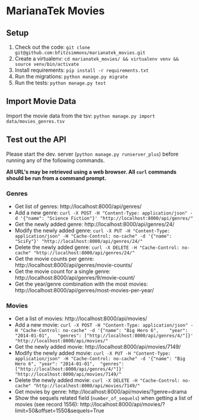 # MarianaTek Movies

## Setup
1. Check out the code: `git clone git@github.com:bfitzsimmons/marianatek_movies.git
`
1. Create a virtualenv: `cd marianatek_movies/ && virtualenv venv && source venv/bin/activate`
1. Install requirements: `pip install -r requirements.txt`
1. Run the migrations: `python manage.py migrate`
1. Run the tests: `python manage.py test`

## Import Movie Data
Import the movie data from the tsv: `python manage.py import data/movies_genres.tsv`

## Test out the API
Please start the dev. server (`python manage.py runserver_plus`) before running any of the following commands.

**All URL's may be retrieved using a web browser. All `curl` commands should be run from a command prompt.**

### Genres
* Get list of genres: http://localhost:8000/api/genres/
* Add a new genre: `curl -X POST -H "Content-Type: application/json" -d '{"name": "Science Fiction"}' "http://localhost:8000/api/genres/"`
* Get the newly added genre: http://localhost:8000/api/genres/24/
* Modify the newly added genre: `curl -X PUT -H "Content-Type: application/json" -H "Cache-Control: no-cache" -d '{"name": "SciFy"}' "http://localhost:8000/api/genres/24/"`
* Delete the newly added genre: `curl -X DELETE -H "Cache-Control: no-cache" "http://localhost:8000/api/genres/24/"`
* Get the movie counts per genre: http://localhost:8000/api/genres/movie-counts/
* Get the movie count for a single genre: http://localhost:8000/api/genres/9/movie-count/
* Get the year/genre combination with the most movies: http://localhost:8000/api/genres/most-movies-per-year/

### Movies
* Get a list of movies: http://localhost:8000/api/movies/
* Add a new movie: `curl -X POST -H "Content-Type: application/json" -H "Cache-Control: no-cache" -d '{"name": "Big Hero 6",	"year": "2014-01-01",	"genres": ["http://localhost:8000/api/genres/4/"]}' "http://localhost:8000/api/movies/"`
* Get the newly added movie: http://localhost:8000/api/movies/7149/
* Modify the newly added movie: `curl -X PUT -H "Content-Type: application/json" -H "Cache-Control: no-cache" -d '{"name": "Big Hero 6", "year": "2014-01-01",	"genres": ["http://localhost:8000/api/genres/4/"]}' "http://localhost:8000/api/movies/7149/"`
* Delete the newly added movie: `curl -X DELETE -H "Cache-Control: no-cache" "http://localhost:8000/api/movies/7149/"`
* Get movies by genre: http://localhost:8000/api/movies/?genre=drama
* Show the sequels related field (`number_of_sequels`) when getting a list of movies (see record 1556): http://localhost:8000/api/movies/?limit=50&offset=1550&sequels=True

